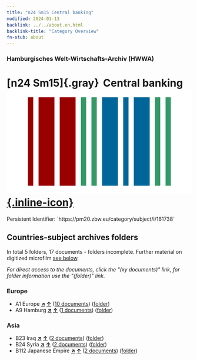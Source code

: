 ```yaml
---
title: "n24 Sm15 Central banking"
modified: 2024-01-13
backlink: ../../about.en.html
backlink-title: "Category Overview"
fn-stub: about
---
```


### Hamburgisches Welt-Wirtschafts-Archiv (HWWA)

# [n24 Sm15]{.gray}&#8201; Central banking &#160; [![Wikidata](/images/Wikidata-logo.svg "Wikidata"){.inline-icon}](http://www.wikidata.org/entity/Q104711030)

<div class="hint">Persistent Identifier: `https://pm20.zbw.eu/category/subject/i/161738`</div>







## Countries-subject archives folders







In total 5 folders, 17 documents - folders incomplete. Further material on digitized microfilm [see below](#filmsections).

_For direct access to the documents, click the "(xy documents)" link, for folder information use the "(folder)" link._



### Europe

- A1 Europe [**&nearr;**](../../../geo/i/140892/about.en.html "Europe (all folders)") [**&uarr;**](../../../geo/about.en.html#A1 "Country category system") (<a href="https://pm20.zbw.eu/iiifview/folder/sh/140892,161738" title="about: Europe : Central banking" target="_blank">10 documents</a>) ([folder](../../../../folder/sh/1408xx/140892/1617xx/161738/about.en.html))
- A9 Hamburg [**&nearr;**](../../../geo/i/140905/about.en.html "Hamburg (all folders)") [**&uarr;**](../../../geo/about.en.html#A9 "Country category system") (<a href="https://pm20.zbw.eu/iiifview/folder/sh/140905,161738" title="about: Hamburg : Central banking" target="_blank">1 documents</a>) ([folder](../../../../folder/sh/1409xx/140905/1617xx/161738/about.en.html))

### Asia

- B23 Iraq [**&nearr;**](../../../geo/i/141113/about.en.html "Iraq (all folders)") [**&uarr;**](../../../geo/about.en.html#B23 "Country category system") (<a href="https://pm20.zbw.eu/iiifview/folder/sh/141113,161738" title="about: Iraq : Central banking" target="_blank">2 documents</a>) ([folder](../../../../folder/sh/1411xx/141113/1617xx/161738/about.en.html))
- B24 Syria [**&nearr;**](../../../geo/i/141114/about.en.html "Syria (all folders)") [**&uarr;**](../../../geo/about.en.html#B24 "Country category system") (<a href="https://pm20.zbw.eu/iiifview/folder/sh/141114,161738" title="about: Syria : Central banking" target="_blank">2 documents</a>) ([folder](../../../../folder/sh/1411xx/141114/1617xx/161738/about.en.html))
- B112 Japanese Empire [**&nearr;**](../../../geo/i/141273/about.en.html "Japanese Empire (all folders)") [**&uarr;**](../../../geo/about.en.html#B112 "Country category system") (<a href="https://pm20.zbw.eu/iiifview/folder/sh/141273,161738" title="about: Japanese Empire : Central banking" target="_blank">2 documents</a>) ([folder](../../../../folder/sh/1412xx/141273/1617xx/161738/about.en.html))



<a id="filmsections" />













